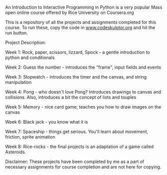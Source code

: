 An Introduction to Interactive Programming in Python is a very popular Mass open online course offered by Rice University on Coursera.org

This is a repository of all the projects and assignments completed for this course. To run these, copy the code in www.codeskulptor.org and hit the run button.

Project Description:

Week 1: Rock, paper, scissors, lizzard, Spock - a gentle introduction to python and conditionals

Week 2: Guess the number - introduces the "frame", input fields and events

Week 3: Stopwatch - introduces the timer and the canvas, and string manipulation

Week 4: Pong - who doesn't love Pong? Introduces drawings to canvas and collisions. Also, introduces a bit the concept of lists and touples

Week 5: Memory - nice card game; teaches you how to draw images on the canvas

Week 6: Black jack - you know what it is

Week 7: Spaceship - things get serious. You'll learn about movement, friction, sprite animation

Week 8: Rice-rocks - the final projects is an adaptation of a game called Asteroids.

Disclaimer: These projects have been completed by me as a part of necessary assignments for course completion and are not here for copying.
